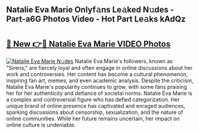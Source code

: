 ## Natalie Eva Marie Onlyf𝚊ns Le𝚊ked N𝚞des - Part-a6G Photos Video - Hot Part Le𝚊ks kAdQz

# <h2><a href="http://ab55457.deff.icu/?id=Natalie+Eva+Marie">🔗 New 👉🔴 Natalie Eva Marie VIDEO Photos</a></h2>

[![Natalie Eva Marie N𝚞des](https://i.imgur.com/rIISA9y.gif)](http://ab55457.deff.icu/?id=Natalie+Eva+Marie)
Natalie Eva Marie's followers, known as "Sirens," are fiercely loyal and often engage in online discussions about her work and controversies. Her content has become a cultural phenomenon, inspiring fan art, memes, and even academic analysis. Despite the criticism, Natalie Eva Marie's popularity continues to grow, with some fans praising her for her authenticity and defiance of societal norms. Natalie Eva Marie is a complex and controversial figure who has defied categorization. Her unique brand of online presence has captivated and enraged audiences, sparking discussions about censorship, sexualization, and the nature of online communities. While her future remains uncertain, her impact on online culture is undeniable.
